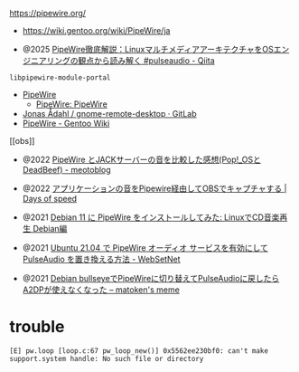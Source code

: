 https://pipewire.org/

- https://wiki.gentoo.org/wiki/PipeWire/ja

- @2025 [PipeWire徹底解説：LinuxマルチメディアアーキテクチャをOSエンジニアリングの観点から読み解く #pulseaudio - Qiita](https://qiita.com/shinonome_taku/items/d7b396de3174d5c24404)

`libpipewire-module-portal`

- [PipeWire](https://pipewire.org/)
  - [PipeWire: PipeWire](https://docs.pipewire.org/index.html)
- [Jonas Ådahl / gnome-remote-desktop · GitLab](https://gitlab.gnome.org/jadahl/gnome-remote-desktop)
- [PipeWire - Gentoo Wiki](https://wiki.gentoo.org/wiki/PipeWire)

[[obs]]

- @2022 [PipeWire とJACKサーバーの音を比較した感想(Pop!\_OSとDeadBeef) - meotoblog](https://www.gustavprogress.com/pipewire-%E3%81%A8jack%E3%82%B5%E3%83%BC%E3%83%90%E3%83%BC%E3%81%AE%E9%9F%B3%E3%82%92%E6%AF%94%E8%BC%83%E3%81%97%E3%81%9F%E6%84%9F%E6%83%B3pop_os%E3%81%A8deadbeef/)
- @2022 [アプリケーションの音をPipewire経由してOBSでキャプチャする | Days of speed](https://www.nofuture.tv/capture-app-sounds-with-obs-via-pipewire)

- @2021 [Debian 11 に PipeWire をインストールしてみた: LinuxでCD音楽再生 Debian編](http://kanzou5.seesaa.net/article/483841659.html)
- @2021 [Ubuntu 21.04 で PipeWire オーディオ サービスを有効にして PulseAudio を置き換える方法 - WebSetNet](https://websetnet.net/ja/how-to-enable-pipewire-audio-service-to-replace-pulseaudio-in-ubuntu-21-04/)
- @2021 [Debian bullseyeでPipeWireに切り替えてPulseAudioに戻したらA2DPが使えなくなった – matoken's meme](https://matoken.org/blog/2021/12/16/debian-bullseye-can-no-longer-use-a2dp/)

# trouble

```
[E] pw.loop [loop.c:67 pw_loop_new()] 0x5562ee230bf0: can't make support.system handle: No such file or directory
```
